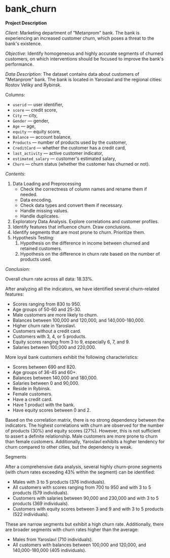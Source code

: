 # bank_churn

**Project Description**

*Client*: Marketing department of "Metanprom" bank. The bank is experiencing an increased customer churn, which poses a threat to the bank's existence.

*Objective*: Identify homogeneous and highly accurate segments of churned customers, on which interventions should be focused to improve the bank's performance.

*Data Description*:
The dataset contains data about customers of "Metanprom" bank. The bank is located in Yaroslavl and the regional cities: Rostov Veliky and Rybinsk.

Columns:

- `userid` — user identifier,
- `score` — credit score,
- `City` — city,
- `Gender` — gender,
- `Age` — age,
- `equity` — equity score,
- `Balance` — account balance,
- `Products` — number of products used by the customer,
- `CreditCard` — whether the customer has a credit card,
- `last_activity` — active customer indicator,
- `estimated_salary` — customer's estimated salary,
- `Churn` — churn status (whether the customer has churned or not).

*Contents*:
1. Data Loading and Preprocessing
   - Check the correctness of column names and rename them if needed.
   - Data encoding.
   - Check data types and convert them if necessary.
   - Handle missing values.
   - Handle duplicates.
2. Exploratory Data Analysis. Explore correlations and customer profiles.
3. Identify features that influence churn. Draw conclusions.
4. Identify segments that are most prone to churn. Prioritize them.
5. Hypothesis Testing:
   1. Hypothesis on the difference in income between churned and retained customers.
   2. Hypothesis on the difference in churn rate based on the number of products used.


*Conclusion:*

Overall churn rate across all data: 18.33%.

After analyzing all the indicators, we have identified several churn-related features:
- Scores ranging from 830 to 950.
- Age groups of 50-60 and 25-30.
- Male customers are more likely to churn.
- Balances between 100,000 and 120,000, and 140,000-180,000.
- Higher churn rate in Yaroslavl.
- Customers without a credit card.
- Customers with 3, 4, or 5 products.
- Equity scores ranging from 3 to 9, especially 6, 7, and 9.
- Salaries between 100,000 and 220,000.

More loyal bank customers exhibit the following characteristics:
- Scores between 690 and 820.
- Age groups of 36-45 and 60+.
- Balances between 140,000 and 180,000.
- Salaries between 0 and 90,000.
- Reside in Rybinsk.
- Female customers.
- Have a credit card.
- Have 1 product with the bank.
- Have equity scores between 0 and 2.

Based on the correlation matrix, there is no strong dependency between the indicators. The highest correlations with churn are observed for the number of products (30%) and equity scores (27%). However, this is not sufficient to assert a definite relationship. Male customers are more prone to churn than female customers. Additionally, Yaroslavl exhibits a higher tendency for churn compared to other cities, but the dependency is weak.

Segments

After a comprehensive data analysis, several highly churn-prone segments (with churn rates exceeding 43% within the segment) can be identified:
- Males with 3 to 5 products (376 individuals).
- All customers with scores ranging from 700 to 950 and with 3 to 5 products (579 individuals).
- Customers with salaries between 90,000 and 230,000 and with 3 to 5 products (369 individuals).
- Customers with equity scores between 3 and 9 and with 3 to 5 products (522 individuals).

These are narrow segments but exhibit a high churn rate. Additionally, there are broader segments with churn rates higher than the average:
- Males from Yaroslavl (710 individuals).
- All customers with balances between 100,000 and 120,000, and 140,000-180,000 (405 individuals).
